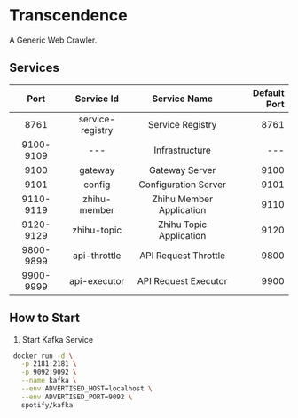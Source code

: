 # Transcendence
A Generic Web Crawler.

## Services

|Port|Service Id|Service Name|Default Port|
|:--:|:--------:|:----------:|-----------:|
|8761|service-registry|Service Registry|8761|
|9100-9109|---|Infrastructure|---|
|9100|gateway|Gateway Server|9100|
|9101|config|Configuration Server|9101|
|9110-9119|zhihu-member|Zhihu Member Application|9110|
|9120-9129|zhihu-topic|Zhihu Topic Application|9120|
|9800-9899|api-throttle|API Request Throttle|9800|
|9900-9999|api-executor|API Request Executor|9900|

## How to Start
1. Start Kafka Service
  ```bash
   docker run -d \
     -p 2181:2181 \
     -p 9092:9092 \
     --name kafka \
     --env ADVERTISED_HOST=localhost \
     --env ADVERTISED_PORT=9092 \
     spotify/kafka
  ```


